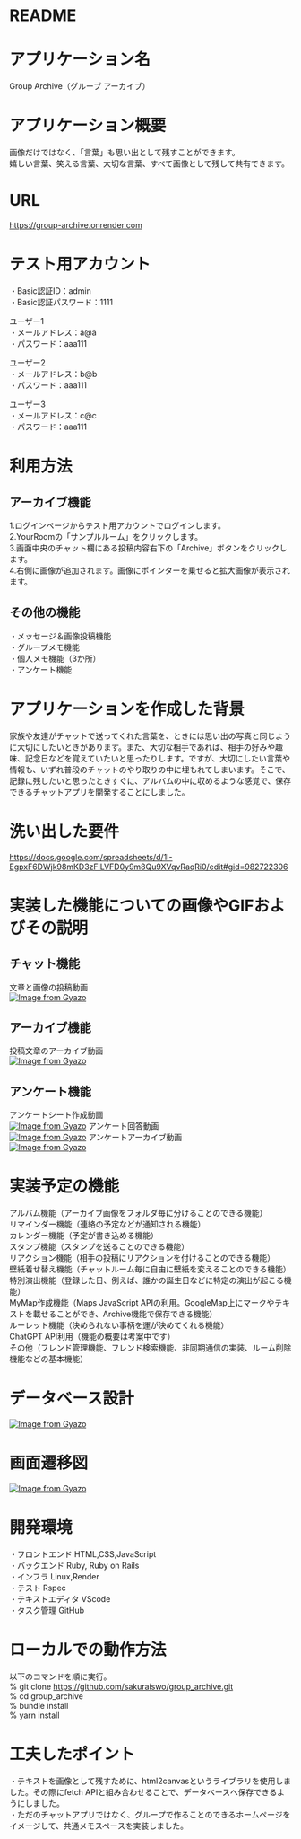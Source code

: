 # README

# アプリケーション名
Group Archive（グループ アーカイブ）

# アプリケーション概要
画像だけではなく、「言葉」も思い出として残すことができます。  
嬉しい言葉、笑える言葉、大切な言葉、すべて画像として残して共有できます。

# URL
https://group-archive.onrender.com

# テスト用アカウント
・Basic認証ID：admin  
・Basic認証パスワード：1111  

ユーザー1  
・メールアドレス：a@a  
・パスワード：aaa111  

ユーザー2  
・メールアドレス：b@b  
・パスワード：aaa111  

ユーザー3  
・メールアドレス：c@c  
・パスワード：aaa111  


# 利用方法
## アーカイブ機能
1.ログインページからテスト用アカウントでログインします。  
2.YourRoomの「サンプルルーム」をクリックします。  
3.画面中央のチャット欄にある投稿内容右下の「Archive」ボタンをクリックします。  
4.右側に画像が追加されます。画像にポインターを乗せると拡大画像が表示されます。

## その他の機能
・メッセージ＆画像投稿機能  
・グループメモ機能  
・個人メモ機能（3か所）  
・アンケート機能  

# アプリケーションを作成した背景
家族や友達がチャットで送ってくれた言葉を、ときには思い出の写真と同じように大切にしたいときがあります。また、大切な相手であれば、相手の好みや趣味、記念日などを覚えていたいと思ったりします。ですが、大切にしたい言葉や情報も、いずれ普段のチャットのやり取りの中に埋もれてしまいます。そこで、記録に残したいと思ったときすぐに、アルバムの中に収めるような感覚で、保存できるチャットアプリを開発することにしました。

# 洗い出した要件
https://docs.google.com/spreadsheets/d/1I-EgpxF6DWjk98mKD3zFlLVFD0y9m8Qu9XVqvRaqRi0/edit#gid=982722306

# 実装した機能についての画像やGIFおよびその説明
## チャット機能
文章と画像の投稿動画  
[![Image from Gyazo](https://i.gyazo.com/7daba6c420d7c91278d7983b430b0c01.gif)](https://gyazo.com/7daba6c420d7c91278d7983b430b0c01)
## アーカイブ機能  
投稿文章のアーカイブ動画  
[![Image from Gyazo](https://i.gyazo.com/b7a59ea866c33edf0aeefb9fbc89c2ef.gif)](https://gyazo.com/b7a59ea866c33edf0aeefb9fbc89c2ef)
## アンケート機能  
アンケートシート作成動画  
[![Image from Gyazo](https://i.gyazo.com/b64a95d0fc549f7d701ee506cc87f81f.gif)](https://gyazo.com/b64a95d0fc549f7d701ee506cc87f81f)
アンケート回答動画  
[![Image from Gyazo](https://i.gyazo.com/f26ae3b7f1a5e1b142e1bc478c0c0bc9.gif)](https://gyazo.com/f26ae3b7f1a5e1b142e1bc478c0c0bc9)
アンケートアーカイブ動画  
[![Image from Gyazo](https://i.gyazo.com/88d806586fd14868234297466b233de4.gif)](https://gyazo.com/88d806586fd14868234297466b233de4)

# 実装予定の機能 
アルバム機能（アーカイブ画像をフォルダ毎に分けることのできる機能）  
リマインダー機能（連絡の予定などが通知される機能）  
カレンダー機能（予定が書き込める機能）  
スタンプ機能（スタンプを送ることのできる機能）  
リアクション機能（相手の投稿にリアクションを付けることのできる機能）  
壁紙着せ替え機能（チャットルーム毎に自由に壁紙を変えることのできる機能）  
特別演出機能（登録した日、例えば、誰かの誕生日などに特定の演出が起こる機能）  
MyMap作成機能（Maps JavaScript APIの利用。GoogleMap上にマークやテキストを載せることができ、Archive機能で保存できる機能）  
ルーレット機能（決められない事柄を運が決めてくれる機能）  
ChatGPT API利用（機能の概要は考案中です）  
その他（フレンド管理機能、フレンド検索機能、非同期通信の実装、ルーム削除機能などの基本機能）

# データベース設計
[![Image from Gyazo](https://i.gyazo.com/b128a08d200499869f6df6811c43627f.png)](https://gyazo.com/b128a08d200499869f6df6811c43627f)

# 画面遷移図
[![Image from Gyazo](https://i.gyazo.com/863e7156bd3e11487e22547444aa648c.png)](https://gyazo.com/863e7156bd3e11487e22547444aa648c)

# 開発環境
・フロントエンド HTML,CSS,JavaScript  
・バックエンド Ruby, Ruby on Rails  
・インフラ Linux,Render  
・テスト Rspec  
・テキストエディタ VScode  
・タスク管理 GitHub  

# ローカルでの動作方法
以下のコマンドを順に実行。  
% git clone https://github.com/sakuraiswo/group_archive.git  
% cd group_archive  
% bundle install  
% yarn install

# 工夫したポイント
・テキストを画像として残すために、html2canvasというライブラリを使用しました。その際にfetch APIと組み合わせることで、データベースへ保存できるようにしました。  
・ただのチャットアプリではなく、グループで作ることのできるホームページをイメージして、共通メモスペースを実装しました。



